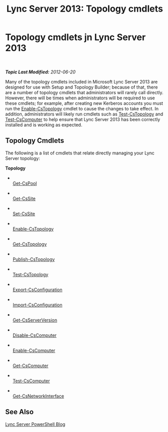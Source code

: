 ﻿---
title: 'Lync Server 2013: Topology cmdlets'
TOCTitle: Topology cmdlets
ms:assetid: 3ed739a7-d58d-475d-8240-fa8d2c6dc7e3
ms:mtpsurl: https://technet.microsoft.com/en-us/library/Gg415648(v=OCS.15)
ms:contentKeyID: 48183942
ms.date: 07/23/2014
mtps_version: v=OCS.15
---

<div data-xmlns="http://www.w3.org/1999/xhtml">

<div class="topic" data-xmlns="http://www.w3.org/1999/xhtml" data-msxsl="urn:schemas-microsoft-com:xslt" data-cs="http://msdn.microsoft.com/en-us/">

<div data-asp="http://msdn2.microsoft.com/asp">

# Topology cmdlets jn Lync Server 2013

</div>

<div id="mainSection">

<div id="mainBody">

<span> </span>

_**Topic Last Modified:** 2012-06-20_

Many of the topology cmdlets included in Microsoft Lync Server 2013 are designed for use with Setup and Topology Builder; because of that, there are a number of topology cmdlets that administrators will rarely call directly. However, there will be times when administrators will be required to use these cmdlets; for example, after creating new Kerberos accounts you must run the [Enable-CsTopology](https://technet.microsoft.com/en-us/library/Gg398398(v=OCS.15)) cmdlet to cause the changes to take effect. In addition, administrators will likely run cmdlets such as [Test-CsTopology](test-cstopology.md) and [Test-CsComputer](test-cscomputer.md) to help ensure that Lync Server 2013 has been correctly installed and is working as expected.

<div>

## Topology Cmdlets

The following is a list of cmdlets that relate directly managing your Lync Server topology:

**Topology**

  - <span></span>  
    [Get-CsPool](get-cspool.md)

<!-- end list -->

  - <span></span>  
    [Get-CsSite](get-cssite.md)

  - <span></span>  
    [Set-CsSite](set-cssite.md)

<!-- end list -->

  - <span></span>  
    [Enable-CsTopology](https://technet.microsoft.com/en-us/library/Gg398398(v=OCS.15))

  - <span></span>  
    [Get-CsTopology](get-cstopology.md)

  - <span></span>  
    [Publish-CsTopology](publish-cstopology.md)

  - <span></span>  
    [Test-CsTopology](test-cstopology.md)

<!-- end list -->

  - <span></span>  
    [Export-CsConfiguration](https://technet.microsoft.com/en-us/library/Gg398627(v=OCS.15))

  - <span></span>  
    [Import-CsConfiguration](import-csconfiguration.md)

<!-- end list -->

  - <span></span>  
    [Get-CsServerVersion](get-csserverversion.md)

<!-- end list -->

  - <span></span>  
    [Disable-CsComputer](https://technet.microsoft.com/en-us/library/Gg399023(v=OCS.15))

  - <span></span>  
    [Enable-CsComputer](https://technet.microsoft.com/en-us/library/Gg412815(v=OCS.15))

  - <span></span>  
    [Get-CsComputer](get-cscomputer.md)

  - <span></span>  
    [Test-CsComputer](test-cscomputer.md)

<!-- end list -->

  - <span></span>  
    [Get-CsNetworkInterface](get-csnetworkinterface.md)

</div>

<div>

## See Also


[Lync Server PowerShell Blog](http://go.microsoft.com/fwlink/p/?linkid=203150)  
  

</div>

</div>

<span> </span>

</div>

</div>

</div>

